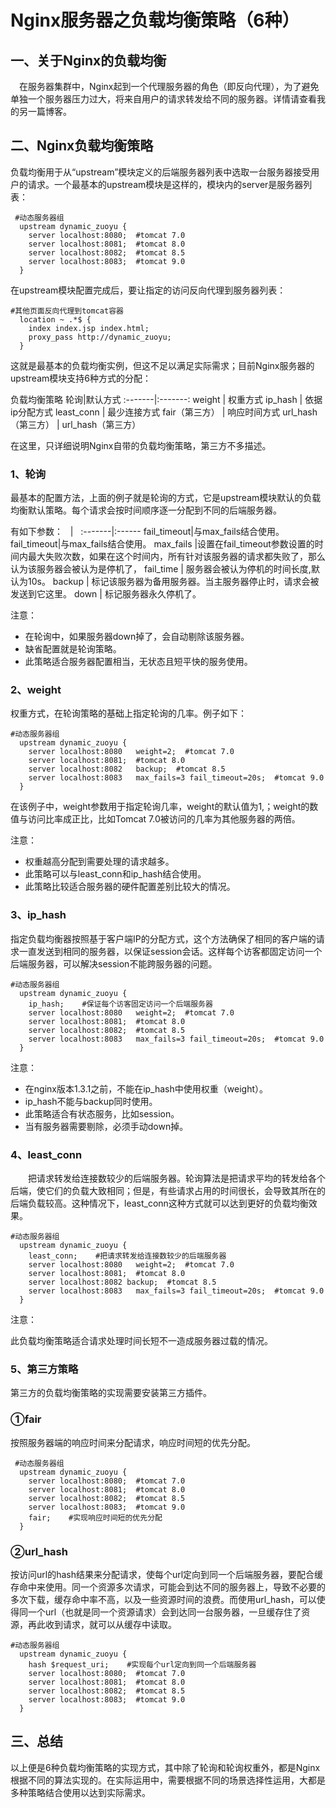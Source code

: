 # Nginx服务器之负载均衡策略（6种）
## 一、关于Nginx的负载均衡
　在服务器集群中，Nginx起到一个代理服务器的角色（即反向代理），为了避免单独一个服务器压力过大，将来自用户的请求转发给不同的服务器。详情请查看我的另一篇博客。

## 二、Nginx负载均衡策略
负载均衡用于从“upstream”模块定义的后端服务器列表中选取一台服务器接受用户的请求。一个最基本的upstream模块是这样的，模块内的server是服务器列表：

```
 #动态服务器组
  upstream dynamic_zuoyu {
    server localhost:8080;  #tomcat 7.0
    server localhost:8081;  #tomcat 8.0
    server localhost:8082;  #tomcat 8.5
    server localhost:8083;  #tomcat 9.0
  }
```

在upstream模块配置完成后，要让指定的访问反向代理到服务器列表：
```
#其他页面反向代理到tomcat容器
  location ~ .*$ {
    index index.jsp index.html;
    proxy_pass http://dynamic_zuoyu;
  }
```

这就是最基本的负载均衡实例，但这不足以满足实际需求；目前Nginx服务器的upstream模块支持6种方式的分配：

负载均衡策略
轮询|默认方式
:-------|:-------:
weight  | 权重方式
ip_hash	| 依据ip分配方式
least_conn	| 最少连接方式
fair（第三方）	| 响应时间方式
url_hash（第三方）	| url_hash（第三方）

在这里，只详细说明Nginx自带的负载均衡策略，第三方不多描述。

### 1、轮询
最基本的配置方法，上面的例子就是轮询的方式，它是upstream模块默认的负载均衡默认策略。每个请求会按时间顺序逐一分配到不同的后端服务器。

有如下参数：
&nbsp; |  &nbsp;
:-------|:------
fail_timeout|与max_fails结合使用。
fail_timeout|与max_fails结合使用。
max_fails	|设置在fail_timeout参数设置的时间内最大失败次数，如果在这个时间内，所有针对该服务器的请求都失败了，那么认为该服务器会被认为是停机了，
fail_time |	服务器会被认为停机的时间长度,默认为10s。
backup |	标记该服务器为备用服务器。当主服务器停止时，请求会被发送到它这里。
down |	标记服务器永久停机了。

注意：
* 在轮询中，如果服务器down掉了，会自动剔除该服务器。
* 缺省配置就是轮询策略。
* 此策略适合服务器配置相当，无状态且短平快的服务使用。

### 2、weight

权重方式，在轮询策略的基础上指定轮询的几率。例子如下：

```
#动态服务器组
  upstream dynamic_zuoyu {
    server localhost:8080   weight=2;  #tomcat 7.0
    server localhost:8081;  #tomcat 8.0
    server localhost:8082   backup;  #tomcat 8.5
    server localhost:8083   max_fails=3 fail_timeout=20s;  #tomcat 9.0
  }
```
在该例子中，weight参数用于指定轮询几率，weight的默认值为1,；weight的数值与访问比率成正比，比如Tomcat 7.0被访问的几率为其他服务器的两倍。

注意：

* 权重越高分配到需要处理的请求越多。
* 此策略可以与least_conn和ip_hash结合使用。
* 此策略比较适合服务器的硬件配置差别比较大的情况。

### 3、ip_hash
指定负载均衡器按照基于客户端IP的分配方式，这个方法确保了相同的客户端的请求一直发送到相同的服务器，以保证session会话。这样每个访客都固定访问一个后端服务器，可以解决session不能跨服务器的问题。

```
#动态服务器组
  upstream dynamic_zuoyu {
    ip_hash;    #保证每个访客固定访问一个后端服务器
    server localhost:8080   weight=2;  #tomcat 7.0
    server localhost:8081;  #tomcat 8.0
    server localhost:8082;  #tomcat 8.5
    server localhost:8083   max_fails=3 fail_timeout=20s;  #tomcat 9.0
  }
```
注意：

* 在nginx版本1.3.1之前，不能在ip_hash中使用权重（weight）。
* ip_hash不能与backup同时使用。
* 此策略适合有状态服务，比如session。
* 当有服务器需要剔除，必须手动down掉。


### 4、least_conn
　　把请求转发给连接数较少的后端服务器。轮询算法是把请求平均的转发给各个后端，使它们的负载大致相同；但是，有些请求占用的时间很长，会导致其所在的后端负载较高。这种情况下，least_conn这种方式就可以达到更好的负载均衡效果。
```
#动态服务器组
  upstream dynamic_zuoyu {
    least_conn;    #把请求转发给连接数较少的后端服务器
    server localhost:8080   weight=2;  #tomcat 7.0
    server localhost:8081;  #tomcat 8.0
    server localhost:8082 backup;  #tomcat 8.5
    server localhost:8083   max_fails=3 fail_timeout=20s;  #tomcat 9.0
  }
```
注意：

此负载均衡策略适合请求处理时间长短不一造成服务器过载的情况。


### 5、第三方策略

第三方的负载均衡策略的实现需要安装第三方插件。

### ①fair

按照服务器端的响应时间来分配请求，响应时间短的优先分配。

```
 #动态服务器组
  upstream dynamic_zuoyu {
    server localhost:8080;  #tomcat 7.0
    server localhost:8081;  #tomcat 8.0
    server localhost:8082;  #tomcat 8.5
    server localhost:8083;  #tomcat 9.0
    fair;    #实现响应时间短的优先分配
  }
```
### ②url_hash

按访问url的hash结果来分配请求，使每个url定向到同一个后端服务器，要配合缓存命中来使用。同一个资源多次请求，可能会到达不同的服务器上，导致不必要的多次下载，缓存命中率不高，以及一些资源时间的浪费。而使用url_hash，可以使得同一个url（也就是同一个资源请求）会到达同一台服务器，一旦缓存住了资源，再此收到请求，就可以从缓存中读取。　

```
#动态服务器组
  upstream dynamic_zuoyu {
    hash $request_uri;    #实现每个url定向到同一个后端服务器
    server localhost:8080;  #tomcat 7.0
    server localhost:8081;  #tomcat 8.0
    server localhost:8082;  #tomcat 8.5
    server localhost:8083;  #tomcat 9.0
  }
```

## 三、总结
以上便是6种负载均衡策略的实现方式，其中除了轮询和轮询权重外，都是Nginx根据不同的算法实现的。在实际运用中，需要根据不同的场景选择性运用，大都是多种策略结合使用以达到实际需求。